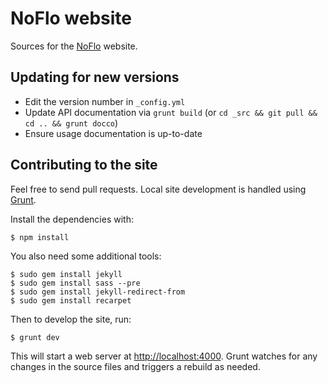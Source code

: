 NoFlo website
=============

Sources for the [NoFlo](http://noflojs.org) website.

## Updating for new versions

* Edit the version number in `_config.yml`
* Update API documentation via `grunt build` (or `cd _src && git pull && cd .. && grunt docco`)
* Ensure usage documentation is up-to-date

## Contributing to the site

Feel free to send pull requests. Local site development is handled using [Grunt](http://gruntjs.com/).

Install the dependencies with:

    $ npm install

You also need some additional tools:

    $ sudo gem install jekyll
    $ sudo gem install sass --pre
    $ sudo gem install jekyll-redirect-from
    $ sudo gem install recarpet

Then to develop the site, run:

    $ grunt dev

This will start a web server at <http://localhost:4000>. Grunt watches for any changes in the source files and triggers a rebuild as needed.
